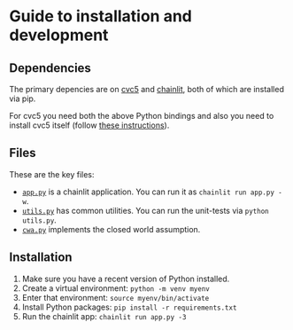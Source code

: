 # Guide to installation and development

## Dependencies
The primary depencies are on [cvc5](https://pypi.org/project/cvc5/) and [chainlit](https://pypi.org/project/chainlit/), both of which are installed via pip.

For cvc5 you need both the above Python bindings and also you need to install cvc5 itself (follow [these instructions](https://cvc5.github.io/docs/cvc5-1.0.0/installation/installation.html)).

## Files
These are the key files:
* [`app.py`](app.py) is a chainlit application. You can run it as `chainlit run app.py -w`.
* [`utils.py`](utils.py) has common utilities. You can run the unit-tests via `python utils.py`.
* [`cwa.py`](cwa.py) implements the closed world assumption.
## Installation
1. Make sure you have a recent version of Python installed.
1. Create a virtual environment: `python -m venv myenv`
1. Enter that environment: `source myenv/bin/activate`
1. Install Python packages: `pip install -r requirements.txt`
1. Run the chainlit app: `chainlit run app.py -3`
